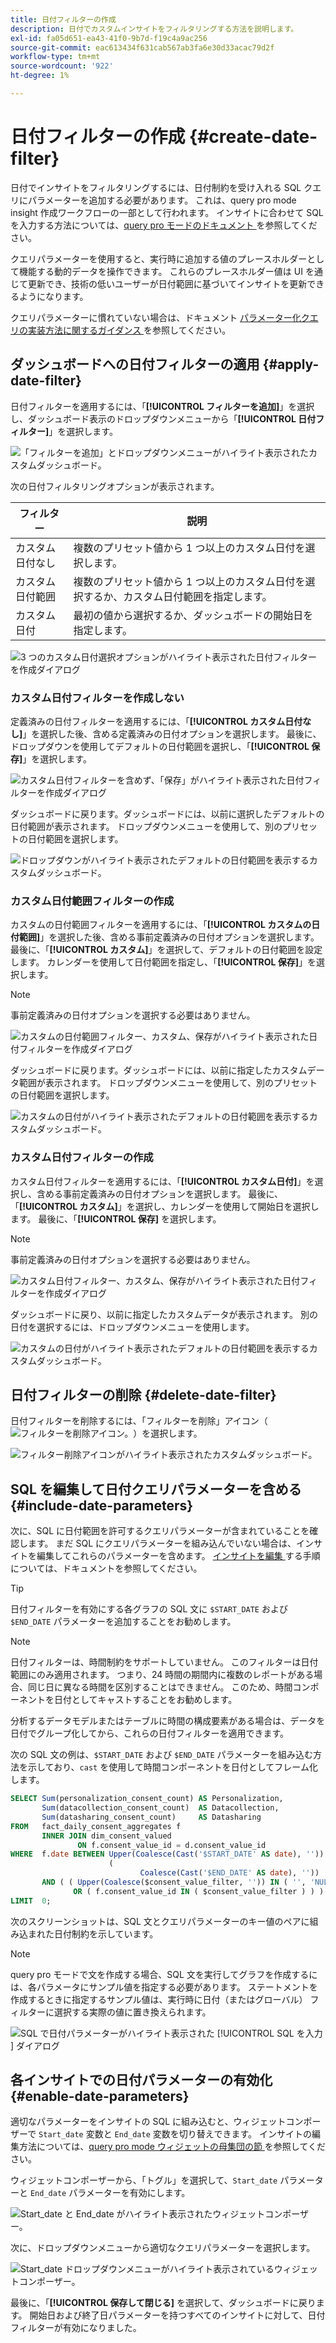 ```yaml
---
title: 日付フィルターの作成
description: 日付でカスタムインサイトをフィルタリングする方法を説明します。
exl-id: fa05d651-ea43-41f0-9b7d-f19c4a9ac256
source-git-commit: eac613434f631cab567ab3fa6e30d33acac79d2f
workflow-type: tm+mt
source-wordcount: '922'
ht-degree: 1%

---
```


# 日付フィルターの作成 {#create-date-filter}

日付でインサイトをフィルタリングするには、日付制約を受け入れる SQL クエリにパラメーターを追加する必要があります。 これは、query pro mode insight 作成ワークフローの一部として行われます。 インサイトに合わせて SQL を入力する方法については、[query pro モードのドキュメント ](../overview.md#query-pro-mode) を参照してください。

クエリパラメーターを使用すると、実行時に追加する値のプレースホルダーとして機能する動的データを操作できます。 これらのプレースホルダー値は UI を通じて更新でき、技術の低いユーザーが日付範囲に基づいてインサイトを更新できるようになります。

クエリパラメーターに慣れていない場合は、ドキュメント [ パラメーター化クエリの実装方法に関するガイダンス ](../../../query-service/ui/parameterized-queries.md) を参照してください。

## ダッシュボードへの日付フィルターの適用 {#apply-date-filter}

日付フィルターを適用するには、「**[!UICONTROL フィルターを追加]**」を選択し、ダッシュボード表示のドロップダウンメニューから「**[!UICONTROL 日付フィルター]**」を選択します。

![ 「フィルターを追加」とドロップダウンメニューがハイライト表示されたカスタムダッシュボード。](../../images/sql-insights-query-pro-mode/add-filter.png)

次の日付フィルタリングオプションが表示されます。

| フィルター | 説明 |
| --- | --- |
| カスタム日付なし | 複数のプリセット値から 1 つ以上のカスタム日付を選択します。 |
| カスタム日付範囲 | 複数のプリセット値から 1 つ以上のカスタム日付を選択するか、カスタム日付範囲を指定します。 |
| カスタム日付 | 最初の値から選択するか、ダッシュボードの開始日を指定します。 |

![3 つのカスタム日付選択オプションがハイライト表示された日付フィルターを作成ダイアログ ](../../images/sql-insights-query-pro-mode/create-date-filter.png)

### カスタム日付フィルターを作成しない

定義済みの日付フィルターを適用するには、「**[!UICONTROL カスタム日付なし]**」を選択した後、含める定義済みの日付オプションを選択します。 最後に、ドロップダウンを使用してデフォルトの日付範囲を選択し、「**[!UICONTROL 保存]**」を選択します。

![ カスタム日付フィルターを含めず、「保存」がハイライト表示された日付フィルターを作成ダイアログ ](../../images/sql-insights-query-pro-mode/no-custom-date-filter.png)

ダッシュボードに戻ります。ダッシュボードには、以前に選択したデフォルトの日付範囲が表示されます。 ドロップダウンメニューを使用して、別のプリセットの日付範囲を選択します。

![ ドロップダウンがハイライト表示されたデフォルトの日付範囲を表示するカスタムダッシュボード。](../../images/sql-insights-query-pro-mode/no-custom-date-filter-results.png)

### カスタム日付範囲フィルターの作成

カスタムの日付範囲フィルターを適用するには、「**[!UICONTROL カスタムの日付範囲]**」を選択した後、含める事前定義済みの日付オプションを選択します。 最後に、「**[!UICONTROL カスタム]**」を選択して、デフォルトの日付範囲を設定します。 カレンダーを使用して日付範囲を指定し、「**[!UICONTROL 保存]**」を選択します。

>[!NOTE]
>
>事前定義済みの日付オプションを選択する必要はありません。

![ カスタムの日付範囲フィルター、カスタム、保存がハイライト表示された日付フィルターを作成ダイアログ ](../../images/sql-insights-query-pro-mode/custom-date-range-filter.png)

ダッシュボードに戻ります。ダッシュボードには、以前に指定したカスタムデータ範囲が表示されます。 ドロップダウンメニューを使用して、別のプリセットの日付範囲を選択します。

![ カスタムの日付がハイライト表示されたデフォルトの日付範囲を表示するカスタムダッシュボード。](../../images/sql-insights-query-pro-mode/custom-date-range-filter-results.png)

### カスタム日付フィルターの作成

カスタム日付フィルターを適用するには、「**[!UICONTROL カスタム日付]**」を選択し、含める事前定義済みの日付オプションを選択します。 最後に、「**[!UICONTROL カスタム]**」を選択し、カレンダーを使用して開始日を選択します。 最後に、「**[!UICONTROL 保存]** を選択します。

>[!NOTE]
>
>事前定義済みの日付オプションを選択する必要はありません。

![ カスタム日付フィルター、カスタム、保存がハイライト表示された日付フィルターを作成ダイアログ ](../../images/sql-insights-query-pro-mode/custom-date-filter.png)

ダッシュボードに戻り、以前に指定したカスタムデータが表示されます。 別の日付を選択するには、ドロップダウンメニューを使用します。

![ カスタムの日付がハイライト表示されたデフォルトの日付範囲を表示するカスタムダッシュボード。](../../images/sql-insights-query-pro-mode/custom-date-filter-results.png)

## 日付フィルターの削除 {#delete-date-filter}

日付フィルターを削除するには、「フィルターを削除」アイコン（![ フィルターを削除アイコン。](/help/images/icons/filter-delete.png)）を選択します。

![ フィルター削除アイコンがハイライト表示されたカスタムダッシュボード。](../../images/sql-insights-query-pro-mode/delete-date-filter.png)

## SQL を編集して日付クエリパラメーターを含める {#include-date-parameters}

次に、SQL に日付範囲を許可するクエリパラメーターが含まれていることを確認します。 まだ SQL にクエリパラメーターを組み込んでいない場合は、インサイトを編集してこれらのパラメーターを含めます。 [ インサイトを編集 ](../overview.md#edit) する手順については、ドキュメントを参照してください。

>[!TIP]
>
>日付フィルターを有効にする各グラフの SQL 文に `$START_DATE` および `$END_DATE` パラメーターを追加することをお勧めします。

>[!NOTE]
>
>日付フィルターは、時間制約をサポートしていません。 このフィルターは日付範囲にのみ適用されます。 つまり、24 時間の期間内に複数のレポートがある場合、同じ日に異なる時間を区別することはできません。 このため、時間コンポーネントを日付としてキャストすることをお勧めします。

分析するデータモデルまたはテーブルに時間の構成要素がある場合は、データを日付でグループ化してから、これらの日付フィルターを適用できます。

次の SQL 文の例は、`$START_DATE` および `$END_DATE` パラメーターを組み込む方法を示しており、`cast` を使用して時間コンポーネントを日付としてフレーム化します。

```sql
SELECT Sum(personalization_consent_count) AS Personalization,
       Sum(datacollection_consent_count)  AS Datacollection,
       Sum(datasharing_consent_count)     AS Datasharing
FROM   fact_daily_consent_aggregates f
       INNER JOIN dim_consent_valued
               ON f.consent_value_id = d.consent_value_id
WHERE  f.date BETWEEN Upper(Coalesce(Cast('$START_DATE' AS date), '')) AND Upper
                      (
                             Coalesce(Cast('$END_DATE' AS date), ''))
       AND ( ( Upper(Coalesce($consent_value_filter, '')) IN ( '', 'NULL' ) )
              OR ( f.consent_value_id IN ( $consent_value_filter ) ) )
LIMIT  0; 
```

次のスクリーンショットは、SQL 文とクエリパラメーターのキー値のペアに組み込まれた日付制約を示しています。

>[!NOTE]
>
>query pro モードで文を作成する場合、SQL 文を実行してグラフを作成するには、各パラメータにサンプル値を指定する必要があります。 ステートメントを作成するときに指定するサンプル値は、実行時に日付（またはグローバル） フィルターに選択する実際の値に置き換えられます。

![SQL で日付パラメーターがハイライト表示された [!UICONTROL SQL を入力 &#x200B;] ダイアログ ](../../images/sql-insights-query-pro-mode/sql-date-parameters.png)

## 各インサイトでの日付パラメーターの有効化 {#enable-date-parameters}

適切なパラメーターをインサイトの SQL に組み込むと、ウィジェットコンポーザーで `Start_date` 変数と `End_date` 変数を切り替えできます。 インサイトの編集方法については、[query pro mode ウィジェットの母集団の節 ](../overview.md#populate-widget) を参照してください。

ウィジェットコンポーザーから、「トグル」を選択して、`Start_date` パラメーターと `End_date` パラメーターを有効にします。

![Start_date と End_date がハイライト表示されたウィジェットコンポーザー。](../../images/sql-insights-query-pro-mode/widget-composer-date-filter-toggles.png)

次に、ドロップダウンメニューから適切なクエリパラメーターを選択します。

![Start_date ドロップダウンメニューがハイライト表示されているウィジェットコンポーザー。](../../images/sql-insights-query-pro-mode/widget-composer-date-filter-dropdown.png)

最後に、「**[!UICONTROL 保存して閉じる]** を選択して、ダッシュボードに戻ります。 開始日および終了日パラメーターを持つすべてのインサイトに対して、日付フィルターが有効になりました。
